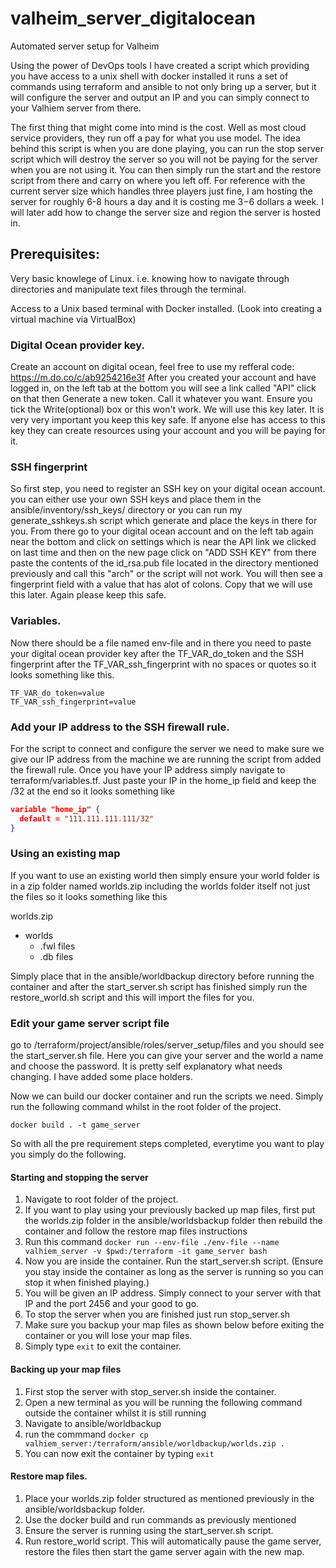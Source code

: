 # valheim_server_digitalocean
Automated server setup for Valheim

Using the power of DevOps tools I have created a script which providing you have access to a unix shell with docker installed it runs a set of commands using terraform and ansible to not only bring up a server, but it will configure the server and output an IP and you can simply connect to your Valhiem server from there.

The first thing that might come into mind is the cost. Well as most cloud service providers, they run off a pay for what you use model. The idea behind
this script is when you are done playing, you can run the stop server script
which will destroy the server so you will not be paying for the server when you are not using it. You can then simply run the
start and the restore script from there and carry on where you left off. For
reference with the current server size which handles three players just fine,
I am hosting the server for roughly 6-8 hours a day and it is costing me $3-$6
dollars a week. I will later add how to change the server size and region the
server is hosted in. 

## Prerequisites:

Very basic knowlege of Linux. i.e. knowing how to navigate through directories
and manipulate text files through the terminal.

Access to a Unix based terminal with Docker installed. (Look into creating a virtual machine via VirtualBox)

### Digital Ocean provider key.

Create an account on digital ocean, feel free to use my refferal code: https://m.do.co/c/ab9254216e3f
After you created your account and have logged in, on the left tab at the
bottom you will see a link called "API" click on that then Generate a new token.
Call it whatever you want. Ensure you tick the Write(optional) box or this
won't work. We will use this key later. It is very very important you keep this
key safe. If anyone else has access to this key they can create resources using
your account and you will be paying for it. 

### SSH fingerprint

So first step, you need to register an SSH key on your digital ocean account.
you can either use your own SSH keys and place them in the
ansible/inventory/ssh_keys/ directory or you can run my generate_sshkeys.sh
script which generate and place the keys in there for you. From there go to your
digital ocean account and on the left tab again near the bottom and click on
settings which is near the API link we clicked on last time and then on the new page click on
"ADD SSH KEY" from there paste the contents of the id_rsa.pub file located in
the directory mentioned previously and call this "arch" or the script will not
work. You will then see a fingerprint field with a value that has alot of
colons. Copy that we will use this later. Again please keep this safe. 

### Variables. 

Now there should be a file named env-file and in there you need to paste your
digital ocean provider key after the TF_VAR_do_token and the SSH fingerprint
after the TF_VAR_ssh_fingerprint with no spaces or quotes so it looks something
like this.

```
TF_VAR_do_token=value
TF_VAR_ssh_fingerprint=value
```

### Add your IP address to the SSH firewall rule.

For the script to connect and configure the server we need to make sure we give
our IP address from the machine we are running the script from added the
firewall rule. Once you have your IP address simply navigate to
terraform/variables.tf. Just paste your IP in the home_ip field and keep the
/32 at the end so it looks something like 

```json
variable "home_ip" {
  default = "111.111.111.111/32"
}
```
### Using an existing map 

If you want to use an existing world then simply ensure your world folder is in
a zip folder named worlds.zip including the worlds folder itself not just the files so it looks
something like this

worlds.zip
  * worlds
     * .fwl files
     * .db files 

Simply place that in the ansible/worldbackup directory before running the container and after the start_server.sh script has finished simply run the restore_world.sh script and this will import the files for you. 

### Edit your game server script file

go to /terraform/project/ansible/roles/server_setup/files and you should see
the start_server.sh file. Here you can give your server and the world a name
and choose the password. It is pretty self explanatory what needs changing.
I have added some place holders.

Now we can build our docker container and run the scripts we need.
Simply run the following command whilst in the root folder of the project.

```docker build . -t game_server```

So with all the pre requirement steps completed, everytime you want to play you
simply do the following. 

#### Starting and stopping the server

1. Navigate to root folder of the project.
2. If you want to play using your previously backed up map files, first put the worlds.zip folder in the ansible/worldsbackup folder then rebuild the container and follow the restore map files instructions
3. Run this command ```docker run --env-file ./env-file --name valhiem_server -v $pwd:/terraform -it game_server bash```
4. Now you are inside the container. Run the start_server.sh script. (Ensure you stay inside the container as long as the server is running so you can stop it when finished playing.)
5. You will be given an IP address. Simply connect to your server with that IP and the port 2456 and your good to go. 
6. To stop the server when you are finished just run stop_server.sh
7. Make sure you backup your map files as shown below before exiting the container or you will lose your map files. 
8. Simply type ```exit``` to exit the container. 

#### Backing up your map files

1. First stop the server with stop_server.sh inside the container.
2. Open a new terminal as you will be running the following command outside the container whilst it is still running
3. Navigate to ansible/worldbackup 
4. run the commmand ```docker cp valhiem_server:/terraform/ansible/worldbackup/worlds.zip .```
5. You can now exit the container by typing ```exit```

#### Restore map files.

1. Place your worlds.zip folder structured as mentioned previously in the ansible/worldsbackup folder.
2. Use the docker build and run commands as previously mentioned
3. Ensure the server is running using the start_server.sh script. 
4. Run restore_world script. This will automatically pause the game server, restore the files then start the game server again with the new map. 
